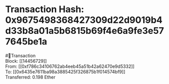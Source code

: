 
Transaction Hash: 0x9675498368427309d22d9019b4d33b8a01a5b6815b69f4e6a9fe3e577645be1a
====================================================================================
  
#💸Transaction  
Block: [[14456729]]  
From: [[0xf786c34106762ab4eeb45a51b42a62470e9d5332]]  
To: [[0x6435e7611ba98a3885425f326875b1f014574bf9]]  
Transferred: 0.198 Ether